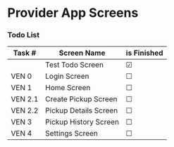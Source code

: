 # Provider App Screens

### Todo List

| Task #  | Screen Name           | is Finished |
| ------- | --------------------- | ----------- |
|         | Test Todo Screen      | &#9745;     |
| VEN 0   | Login Screen          | &#9744;     |
| VEN 1   | Home Screen           | &#9744;     |
| VEN 2.1 | Create Pickup Screen  | &#9744;     |
| VEN 2.2 | Pickup Details Screen | &#9744;     |
| VEN 3   | Pickup History Screen | &#9744;     |
| VEN 4   | Settings Screen       | &#9744;     |

